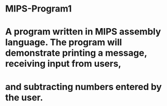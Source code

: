 # MIPS-Program1
#
# A program written in MIPS assembly language. The program will demonstrate printing a message, receiving input from users,
# and subtracting numbers entered by the user.
	
